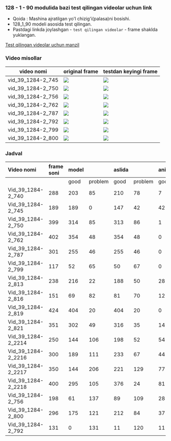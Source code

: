### 128 - 1 - 90 modulida bazi test qilingan videolar uchun link


* Qoida : Mashina ajratilgan yo'l chizig'i(palasa)ni bosishi. 
* 128_1_90 modeli asosida test qilingan.
* Pastdagi linkda joylashgan  - `test qilingan videolar`  - frame shaklda yuklangan.

[Test qilingan videolar uchun manzil](https://drive.google.com/drive/folders/1_ezPx9uKbrbeXvEhQQDUPSsRMx6nELlG)

### Video misollar
 
| video nomi        | original frame                                                      | testdan keyingi frame                                                |
|-------------------|---------------------------------------------------------------------|----------------------------------------------------------------------|
| vid_39_1284-2_745 | ![](/home/mukhriddin/traffic_laws/docs/orginal_image/org_745.jpg)   | ![](/home/mukhriddin/traffic_laws/docs/orginal_image/test_745.jpg)   |                                                                   
| vid_39_1284-2_750 | ![](/home/mukhriddin/traffic_laws/docs/orginal_image/org_750.jpg)   | ![](/home/mukhriddin/traffic_laws/docs/orginal_image/test_750.jpg)   |                                                                                                                                 
| vid_39_1284-2_756 | ![](/home/mukhriddin/traffic_laws/docs/orginal_image/org_756.jpg)   | ![](/home/mukhriddin/traffic_laws/docs/orginal_image/test_756.jpg)   |                                                               
| vid_39_1284-2_762 | ![](/home/mukhriddin/traffic_laws/docs/orginal_image/org_762.jpg)   | ![](/home/mukhriddin/traffic_laws/docs/orginal_image/test_762.jpg)   |
| vid_39_1284-2_787 | ![](/home/mukhriddin/traffic_laws/docs/orginal_image/org_787.jpg)   | ![](/home/mukhriddin/traffic_laws/docs/orginal_image/test_787.jpg)   |
| vid_39_1284-2_792 | ![](/home/mukhriddin/traffic_laws/docs/orginal_image/org_792.jpg)   | ![](/home/mukhriddin/traffic_laws/docs/orginal_image/test_792.jpg)   |
| vid_39_1284-2_799 | ![](/home/mukhriddin/traffic_laws/docs/orginal_image/org_799.jpg)   | ![](/home/mukhriddin/traffic_laws/docs/orginal_image/test_799.jpg)   |
| vid_39_1284-2_800 | ![](/home/mukhriddin/traffic_laws/docs/orginal_image/org_800.jpg)   | ![](/home/mukhriddin/traffic_laws/docs/orginal_image/test_800.jpg)   |

### Jadval

|Video nomi|frame soni|model| |aslida| |aniqligi| |
|:----|:----|:----|:----|:----|:----|:----|:----|
| | |good|problem|good|problem|good|problem|
|Vid_39_1284-2_740|288|203|85|210|78|7|7|
|Vid_39_1284-2_745|189|189|0|147|42|42|42|
|Vid_39_1284-2_750|399|314|85|313|86|1|1|
|Vid_39_1284-2_762|402|354|48|354|48|0|0|
|Vid_39_1284-2_787|301|255|46|255|46|0|0|
|Vid_39_1284-2_799|117|52|65|50|67|0|2|
|Vid_39_1284-2_813|238|216|22|188|50|28|28|
|Vid_39_1284-2_816|151|69|82|81|70|12|12|
|Vid_39_1284-2_819|424|404|20|404|20|0|0|
|Vid_39_1284-2_821|351|302|49|316|35|14|14|
|Vid_39_1284-2_2214|250|144|106|198|52|54|54|
|Vid_39_1284-2_2216|300|189|111|233|67|44|44|
|Vid_39_1284-2_2217|350|144|206|221|129|77|77|
|Vid_39_1284-2_2218|400|295|105|376|24|81|81|
|Vid_39_1284-2_756|198|61|137|89|109|28|28|
|Vid_39_1284-2_800|296|175|121|212|84|37|37|
|Vid_39_1284-2_792|131|0|131|11|120|11|11|




